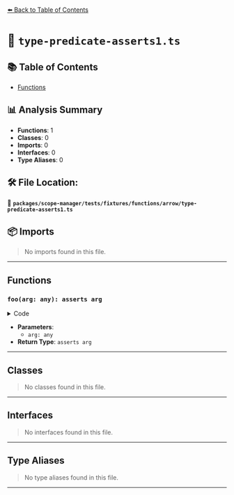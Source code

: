 [⬅️ Back to Table of Contents](../../../../../../index.md)

# 📄 `type-predicate-asserts1.ts`

## 📚 Table of Contents

- [Functions](#functions)

## 📊 Analysis Summary

- **Functions**: 1
- **Classes**: 0
- **Imports**: 0
- **Interfaces**: 0
- **Type Aliases**: 0

## 🛠️ File Location:
📂 **`packages/scope-manager/tests/fixtures/functions/arrow/type-predicate-asserts1.ts`**

## 📦 Imports

> No imports found in this file.


---

## Functions

### `foo(arg: any): asserts arg`

<details><summary>Code</summary>

```ts
(arg: any): asserts arg => {}
```
</details>

- **Parameters**:
  - `arg: any`
- **Return Type**: `asserts arg`

---

## Classes

> No classes found in this file.


---

## Interfaces

> No interfaces found in this file.


---

## Type Aliases

> No type aliases found in this file.


---